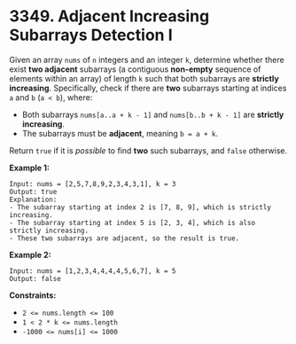 # 3349. Adjacent Increasing Subarrays Detection I
Given an array `nums` of `n` integers and an integer `k`, determine whether there exist **two adjacent** subarrays (a contiguous **non-empty** sequence of elements within an array) of length `k` such that both subarrays are **strictly increasing**. Specifically, check if there are **two** subarrays starting at indices `a` and `b` (`a < b`), where:  
- Both subarrays `nums[a..a + k - 1]` and `nums[b..b + k - 1]` are **strictly increasing**.  
- The subarrays must be **adjacent**, meaning `b = a + k`.  

Return `true` if it is *possible* to find **two** such subarrays, and `false` otherwise.  

**Example 1:**
```
Input: nums = [2,5,7,8,9,2,3,4,3,1], k = 3
Output: true
Explanation:
- The subarray starting at index 2 is [7, 8, 9], which is strictly increasing.
- The subarray starting at index 5 is [2, 3, 4], which is also strictly increasing.
- These two subarrays are adjacent, so the result is true.
```

**Example 2:**
```
Input: nums = [1,2,3,4,4,4,4,5,6,7], k = 5
Output: false
```

**Constraints:**
- `2 <= nums.length <= 100`
- `1 < 2 * k <= nums.length`
- `-1000 <= nums[i] <= 1000`
